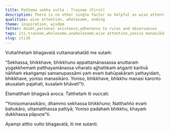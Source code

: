 ```yaml
---
title: Paṭhama sekha sutta - Trainee (First)
description: There is no other single factor as helpful as wise attention for a trainee bhikkhu who is aspiring for the highest goal.
qualities: wise attention, wholesome, ending
theme: inspiration, wisdom
fetter: doubt,personal existence,adherence to rules and observances
tags: iti,trainee,wholesome,unwholesome,wise attention,yoniso manasikāra
slug: iti16
---
```


Vuttañhetaṁ bhagavatā vuttamarahatāti me sutaṁ:

“Sekhassa, bhikkhave, bhikkhuno appattamānasassa anuttaraṁ yogakkhemaṁ patthayamānassa viharato ajjhattikaṁ aṅganti karitvā nāññaṁ ekaṅgampi samanupassāmi yaṁ evaṁ bahūpakāraṁ yathayidaṁ, bhikkhave, yoniso manasikāro. Yoniso, bhikkhave, bhikkhu manasi karonto akusalaṁ pajahati, kusalaṁ bhāvetī”ti.

Etamatthaṁ bhagavā avoca. Tatthetaṁ iti vuccati:

“Yonisomanasikāro,
dhammo sekhassa bhikkhuno;
Natthañño evaṁ bahukāro,
uttamatthassa pattiyā;
Yoniso padahaṁ bhikkhu,
khayaṁ dukkhassa pāpuṇe”ti.

Ayampi attho vutto bhagavatā, iti me sutanti.
